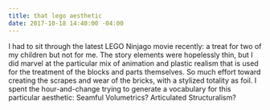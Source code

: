 ```yaml
---
title: that lego aesthetic
date: 2017-10-18 14:40:00 -04:00
---
```


I had to sit through the latest LEGO Ninjago movie recently: a treat for two of my children but not for me. The story elements were hopelessly thin, but I did marvel at the particular mix of animation and plastic realism that is used for the treatment of the blocks and parts themselves. So much effort toward creating the scrapes and wear of the bricks, with a stylized totality as foil. I spent the hour-and-change trying to generate a vocabulary for this particular aesthetic: Seamful Volumetrics? Articulated Structuralism?